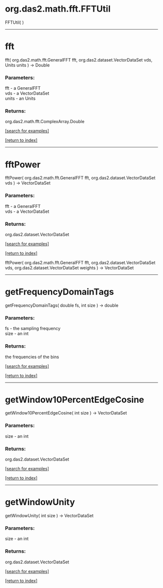 # org.das2.math.fft.FFTUtil
FFTUtil( )


***
<a name="fft"></a>
# fft
fft( org.das2.math.fft.GeneralFFT fft, org.das2.dataset.VectorDataSet vds, Units units ) &rarr; Double



### Parameters:
fft - a GeneralFFT
<br>vds - a VectorDataSet
<br>units - an Units

### Returns:
org.das2.math.fft.ComplexArray.Double


<a href="https://github.com/autoplot/dev/search?q=fft&unscoped_q=fft">[search for examples]</a>

<a href="https://github.com/autoplot/documentation/blob/master/javadoc/index-all.md">[return to index]</a>

***
<a name="fftPower"></a>
# fftPower
fftPower( org.das2.math.fft.GeneralFFT fft, org.das2.dataset.VectorDataSet vds ) &rarr; VectorDataSet



### Parameters:
fft - a GeneralFFT
<br>vds - a VectorDataSet

### Returns:
org.das2.dataset.VectorDataSet


<a href="https://github.com/autoplot/dev/search?q=fftPower&unscoped_q=fftPower">[search for examples]</a>

<a href="https://github.com/autoplot/documentation/blob/master/javadoc/index-all.md">[return to index]</a>

fftPower( org.das2.math.fft.GeneralFFT fft, org.das2.dataset.VectorDataSet vds, org.das2.dataset.VectorDataSet weights ) &rarr; VectorDataSet<br>
***
<a name="getFrequencyDomainTags"></a>
# getFrequencyDomainTags
getFrequencyDomainTags( double fs, int size ) &rarr; double



### Parameters:
fs - the sampling frequency
<br>size - an int

### Returns:
the frequencies of the bins

<a href="https://github.com/autoplot/dev/search?q=getFrequencyDomainTags&unscoped_q=getFrequencyDomainTags">[search for examples]</a>

<a href="https://github.com/autoplot/documentation/blob/master/javadoc/index-all.md">[return to index]</a>

***
<a name="getWindow10PercentEdgeCosine"></a>
# getWindow10PercentEdgeCosine
getWindow10PercentEdgeCosine( int size ) &rarr; VectorDataSet



### Parameters:
size - an int

### Returns:
org.das2.dataset.VectorDataSet


<a href="https://github.com/autoplot/dev/search?q=getWindow10PercentEdgeCosine&unscoped_q=getWindow10PercentEdgeCosine">[search for examples]</a>

<a href="https://github.com/autoplot/documentation/blob/master/javadoc/index-all.md">[return to index]</a>

***
<a name="getWindowUnity"></a>
# getWindowUnity
getWindowUnity( int size ) &rarr; VectorDataSet



### Parameters:
size - an int

### Returns:
org.das2.dataset.VectorDataSet


<a href="https://github.com/autoplot/dev/search?q=getWindowUnity&unscoped_q=getWindowUnity">[search for examples]</a>

<a href="https://github.com/autoplot/documentation/blob/master/javadoc/index-all.md">[return to index]</a>


